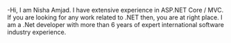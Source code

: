 -Hi, I am Nisha Amjad.
I have extensive experience in ASP.NET Core / MVC. If you are looking for any work related to .NET
then, you are at right place.
I am a .Net developer with more than 6 years of expert international software industry experience.



